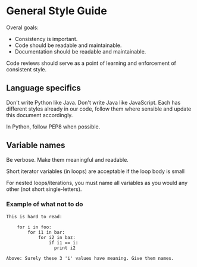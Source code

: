 # General Style Guide

Overal goals:

* Consistency is important.
* Code should be readable and maintainable.
* Documentation should be readable and maintainable.

Code reviews should serve as a point of learning and enforcement of consistent style.

## Language specifics

Don't write Python like Java. Don't write Java like JavaScript. Each has
different styles already in our code, follow them where sensible and update
this document accordingly.

In Python, follow PEP8 when possible.

## Variable names

Be verbose. Make them meaningful and readable.

Short iterator variables (in loops) are acceptable if the loop body is small

For nested loops/iterations, you must name all variables as you would any other (not short single-letters).

### Example of what not to do

    This is hard to read:

        for i in foo:
            for i1 in bar:
                for i2 in baz:
                    if i1 == i:
                      print i2

    Above: Surely these 3 'i' values have meaning. Give them names.
